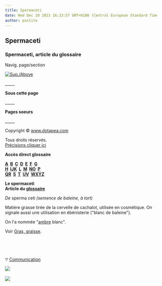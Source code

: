 ```yaml
---
title: Spermaceti
date: Wed Dec 20 2023 16:33:57 GMT+0100 (Central European Standard Time)
author: postite
---
```


## Spermaceti
### Spermaceti, article du glossaire
 Navig. page/section

[![Sup./Above](_derived/up_cmp_themenoir010_up.gif)](s.html)

\_\_\_\_\_

**Sous cette page**

\_\_\_\_\_

**Pages soeurs**

\_\_\_\_\_

Copyright © www.dotapea.com

Tous droits réservés.  
[Précisions cliquer ici](droitscopie.html)

**Accès direct glossaire**

**[A](a.html)  [B](b.html)  [C](c.html)  [D](d.html)  [E](e.html)  [F](f.html)  [G](g.html)  
[H](h.html)  [IJK](ijk.html)  [L](l.html)  [M](m.html)  [NO](no.html)  [P](p.html)  
[QR](qr.html)  [S](s.html)  [T](t.html)  [UV](uv.html)  [WXYZ](wxyz.html)**

**Le spermaceti  
Article du [glossaire](glossaire.html)**

_De_ sperma ceti _(semence de baleine, à tort)_

Matière grasse tirée de la cervelle de cachalot, utilisée en cosmétique. On signale aussi une utilisation en ébénisterie ("blanc de baleine").

On l'a nommée "[ambre](resinessolach.html#lambre) blanc".

Voir [Gras, graisse](gras.html).



 

 ![](images/transparent122x1.gif)

![](images/flechebas.gif) [Communication](http://www.artrealite.com/annonceurs.htm) 

[![](https://cbonvin.fr/sites/regie.artrealite.com/visuels/campagne1.png)](index-2.html#20131014)

![](https://cbonvin.fr/sites/regie.artrealite.com/visuels/campagne2.png)